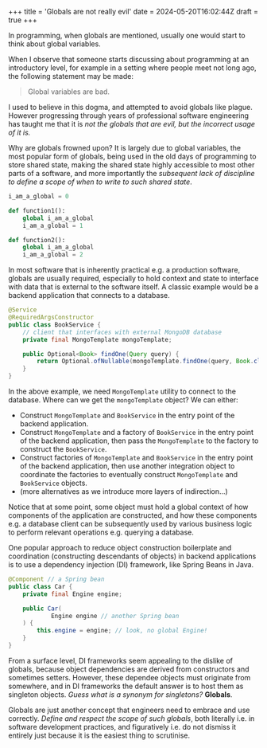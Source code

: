 +++
title = 'Globals are not really evil'
date = 2024-05-20T16:02:44Z
draft = true
+++

In programming, when globals are mentioned,
usually one would start to think about global variables.

When I observe that someone starts discussing about programming
at an introductory level,
for example in a setting where people meet not long ago,
the following statement may be made:

> Global variables are bad.

I used to believe in this dogma, and attempted to avoid globals like plague.
However progressing through years of professional software engineering
has taught me that it is *not the globals that are evil,
but the incorrect usage of it is.*

Why are globals frowned upon?
It is largely due to global variables, the most popular form of globals,
being used in the old days of programming to store shared state,
making the shared state highly accessible to most other parts of a software,
and more importantly the *subsequent lack of discipline
to define a scope of when to write to such shared state*.

```python
i_am_a_global = 0

def function1():
    global i_am_a_global
    i_am_a_global = 1

def function2():
    global i_am_a_global
    i_am_a_global = 2
```

In most software that is inherently practical e.g. a production software,
globals are usually required, especially to hold context and state
to interface with data that is external to the software itself.
A classic example would be a backend application that connects to a database.

```java
@Service
@RequiredArgsConstructor
public class BookService {
    // client that interfaces with external MongoDB database
    private final MongoTemplate mongoTemplate;

    public Optional<Book> findOne(Query query) {
        return Optional.ofNullable(mongoTemplate.findOne(query, Book.class));
    }
}
```

In the above example, we need `MongoTemplate` utility to connect to the database.
Where can we get the `mongoTemplate` object? We can either:

- Construct `MongoTemplate` and `BookService` in the entry point
of the backend application.
- Construct `MongoTemplate` and a factory of `BookService` in the entry point
of the backend application, then pass the `MongoTemplate` to the factory
to construct the `BookService`.
- Construct factories of `MongoTemplate` and `BookService` in the entry point
of the backend application, then use another integration object to coordinate
the factories to eventually construct `MongoTemplate` and `BookService` objects.
- (more alternatives as we introduce more layers of indirection...)

Notice that at some point, some object must hold a global context of
how components of the application are constructed,
and how these components e.g. a database client can be subsequently used
by various business logic to perform relevant operations
e.g. querying a database.

One popular approach to reduce object construction boilerplate and
coordination (constructing descendants of objects) in backend applications
is to use a dependency injection (DI) framework, like Spring Beans in Java.

```java
@Component // a Spring bean
public class Car {
    private final Engine engine;

    public Car(
            Engine engine // another Spring bean
    ) {
        this.engine = engine; // look, no global Engine!
    }
}
```

From a surface level, DI frameworks seem appealing to the dislike of globals,
because object dependencies are derived from constructors and sometimes setters.
However, these dependee objects must originate from somewhere,
and in DI frameworks the default answer is to host them as singleton objects.
*Guess what is a synonym for singletons?* **Globals**.

Globals are just another concept that engineers need to embrace
and use correctly. *Define and respect the scope of such globals*,
both literally i.e. in software development practices,
and figuratively i.e. do not dismiss it entirely
just because it is the easiest thing to scrutinise.

